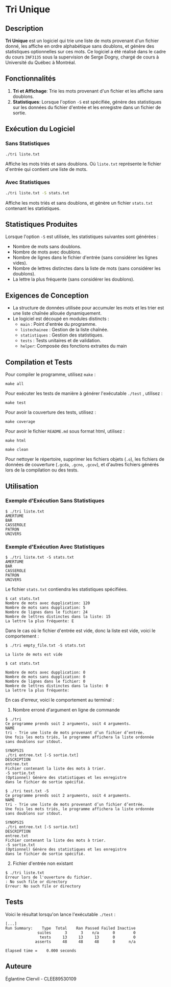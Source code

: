
# Tri Unique

## Description

**Tri Unique** est un logiciel qui trie une liste de mots provenant d'un fichier donné, les affiche en ordre alphabétique sans doublons, et génère des statistiques optionnelles sur ces mots. Ce logiciel a été réalisé dans le cadre du cours ``INF3135``  sous la supervision de Serge Dogny, chargé de cours à Université du Québec à Montréal.

## Fonctionnalités

1. **Tri et Affichage**: Trie les mots provenant d'un fichier et les affiche sans doublons.
2. **Statistiques**: Lorsque l'option `-S` est spécifiée, génère des statistiques sur les données du fichier d'entrée et les enregistre dans un fichier de sortie.

## Exécution du Logiciel

### Sans Statistiques
```
./tri liste.txt
```
Affiche les mots triés et sans doublons. Où `liste.txt` représente le fichier d'entrée qui contient une liste de mots.
### Avec Statistiques
```bash
./tri liste.txt -S stats.txt
```
Affiche les mots triés et sans doublons, et génère un fichier `stats.txt` contenant les statistiques. 

## Statistiques Produites

Lorsque l'option `-S` est utilisée, les statistiques suivantes sont générées :
- Nombre de mots sans doublons.
- Nombre de mots avec doublons.
- Nombre de lignes dans le fichier d'entrée (sans considérer les lignes vides).
- Nombre de lettres distinctes dans la liste de mots (sans considérer les doublons).
- La lettre la plus fréquente (sans considérer les doublons).

## Exigences de Conception

- La structure de données utilisée pour accumuler les mots et les trier est une liste chaînée allouée dynamiquement.
- Le logiciel est découpé en modules distincts :
  - `main` : Point d'entrée du programme.
  - `listechainee` : Gestion de la liste chaînée.
  - `statistiques` : Gestion des statistiques.
  - `tests` : Tests unitaires et de validation.
  - `helper`: Composée des fonctions extraites du main

## Compilation et Tests

Pour compiler le programme, utilisez `make` :
```
make all
```

Pour exécuter les tests de manière à générer l'exécutable `./test` , utilisez :
```
make test
```

Pour avoir la couverture des tests, utilisez :
```
make coverage
```

Pour avoir le fichier `README.md` sous format html, utilisez :
```
make html
```

```
make clean
```
Pour nettoyer le répertoire, supprimer les fichiers objets (`.o`), les fichiers de données de couverture (`.gcda`, `.gcno`, `.gcov`), et d'autres fichiers générés lors de la compilation ou des tests.

## Utilisation

### Exemple d'Exécution Sans Statistiques
```
$ ./tri liste.txt
AMERTUME
BAR
CASSEROLE
PATRON
UNIVERS
```

### Exemple d'Exécution Avec Statistiques
```
$ ./tri liste.txt -S stats.txt
AMERTUME
BAR
CASSEROLE
PATRON
UNIVERS
```

Le fichier `stats.txt` contiendra les statistiques spécifiées.

```
$ cat stats.txt
Nombre de mots avec dupplication: 120
Nombre de mots sans dupplication: 5
Nombre de lignes dans le fichier: 24
Nombre de lettres distinctes dans la liste: 15
La lettre la plus fréquente: E
```

Dans le cas où le fichier d'entrée est vide, donc la liste est vide, voici le comportement :
```
$ ./tri empty_file.txt -S stats.txt

La liste de mots est vide
```

```
$ cat stats.txt

Nombre de mots avec dupplication: 0
Nombre de mots sans dupplication: 0
Nombre de lignes dans le fichier: 0
Nombre de lettres distinctes dans la liste: 0
La lettre la plus fréquente: 
```
En cas d'erreur, voici le comportement au terminal :

1. Nombre erroné d'argument en ligne de commande
```
$ ./tri
Ce programme prends soit 2 arguments, soit 4 arguments.
NAME
tri - Trie une liste de mots provenant d’un fichier d’entrée.
Une fois les mots triés, le programme affichera la liste ordonnée
sans doublons sur stdout.

SYNOPSIS
./tri entree.txt [-S sortie.txt]
DESCRIPTION
entree.txt
Fichier contenant la liste des mots à trier.
-S sortie.txt
(Optionnel) Génère des statistiques et les enregistre
dans le fichier de sortie spécifié.
```

```
$ ./tri test.txt -S
Ce programme prends soit 2 arguments, soit 4 arguments.
NAME
tri - Trie une liste de mots provenant d’un fichier d’entrée.
Une fois les mots triés, le programme affichera la liste ordonnée
sans doublons sur stdout.

SYNOPSIS
./tri entree.txt [-S sortie.txt]
DESCRIPTION
entree.txt
Fichier contenant la liste des mots à trier.
-S sortie.txt
(Optionnel) Génère des statistiques et les enregistre
dans le fichier de sortie spécifié.
```

2. Fichier d'entrée non existant
```
$ ./tri liste.txt
Erreur lors de l'ouverture du fichier.
: No such file or directory
Erreur: No such file or directory
```

## Tests

Voici le résultat lorsqu'on lance l'exécutable `./test` :
```  
[...]
Run Summary:    Type  Total    Ran Passed Failed Inactive
              suites      3      3    n/a      0        0
               tests     13     13     13      0        0
             asserts     48     48     48      0      n/a

Elapsed time =    0.000 seconds
```
## Auteure

Églantine Clervil - CLEE89530109



